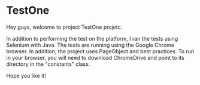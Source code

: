 # TestOne


Hey guys,
welcome to project TestOne projetc.

In addition to performing the test on the platform, I ran the tests using Selenium with Java. The tests are running using the Google Chrome browser.
In addition, the project uses PageObject and best practices.
To run in your browser, you will need to download ChromeDrive and point to its directory in the "constants" class.

Hope you like it!
